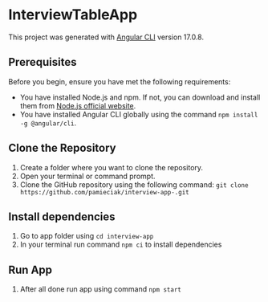 # InterviewTableApp

This project was generated with [Angular CLI](https://github.com/angular/angular-cli) version 17.0.8.

## Prerequisites

Before you begin, ensure you have met the following requirements:
- You have installed Node.js and npm. If not, you can download and install them from [Node.js official website](https://nodejs.org/).
- You have installed Angular CLI globally using the command `npm install -g @angular/cli`.

## Clone the Repository

1. Create a folder where you want to clone the repository.
2. Open your terminal or command prompt.
3. Clone the GitHub repository using the following command:
   `git clone https://github.com/pamieciak/interview-app-.git`

## Install dependencies 

1. Go to app folder using `cd interview-app`
2. In your terminal run command `npm ci` to install dependencies

## Run App

1. After all done run app using command `npm start` 


